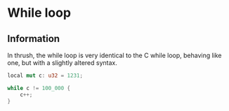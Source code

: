 # While loop

## Information

In thrush, the while loop is very identical to the C while loop, behaving like one, but with a slightly altered syntax.

```rust
local mut c: u32 = 1231;

while c != 100_000 {
    c++;
}
```